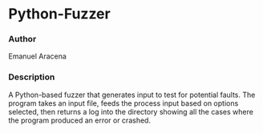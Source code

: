# Python-Fuzzer

### Author
Emanuel Aracena

### Description
A Python-based fuzzer that generates input to test for potential faults.
The program takes an input file, feeds the process input based on options selected, then returns a log into the directory showing all the
cases where the program produced an error or crashed.


